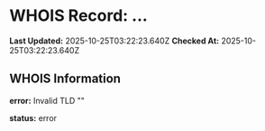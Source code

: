 # WHOIS Record: ...

**Last Updated:** 2025-10-25T03:22:23.640Z
**Checked At:** 2025-10-25T03:22:23.640Z

## WHOIS Information

**error:** Invalid TLD ""

**status:** error


